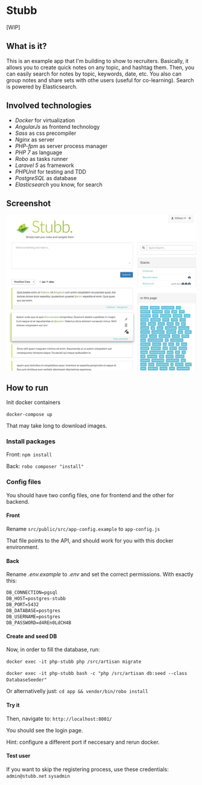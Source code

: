 
# Stubb

[WIP]

## What is it?
This is an example app that I'm building to show to recruiters. 
Basically, it allows you to create quick notes on any topic, and hashtag them. Then, you can easily search for notes by topic, keywords, date, etc. You also can group notes and share sets with othe users (useful for co-learning). 
Search is powered by Elasticsearch.

## Involved technologies
  - *Docker* for virtualization
  - *AngularJs* as frontend technology 
  - *Sass* as css precompiler  
  - *Nginx* as server
  - *PHP-fpm* as server process manager
  - *PHP 7* as language
  - *Robo* as tasks runner
  - *Laravel 5* as framework
  - *PHPUnit* for testing and TDD
  - *PostgreSQL* as database
  - *Elasticsearch* you know, for search

## Screenshot

![screenshot](./screenshot.jpg)

## How to run
Init docker containers

`docker-compose up`

That may take long to download images.

### Install packages
Front:
`npm install`

Back:
`robo composer "install"`

### Config files
You should have two config files, one for frontend and the other for backend.

#### Front
Rename `src/public/src/app-config.example` to `app-config.js`

That file points to the API, and should work for you with this docker environment.

#### Back
Rename *.env.example* to *.env* and set the correct permissions. With exactly this:  
```
DB_CONNECTION=pgsql
DB_HOST=postgres-stubb
DB_PORT=5432
DB_DATABASE=postgres
DB_USERNAME=postgres
DB_PASSWORD=d4REn0LdCH4B
```

#### Create and seed DB
Now, in order to fill the database, run:

`docker exec -it php-stubb php /src/artisan migrate`

`docker exec -it php-stubb bash -c "php /src/artisan db:seed --class DatabaseSeeder"`

Or alternativelly just:
`cd app && vendor/bin/robo install`

#### Try it
Then, navigate to:
`http://localhost:8001/`

You should see the login page.

Hint: configure a different port if neccesary and rerun docker.

#### Test user
If you want to skip the registering process, use these credentials:
`admin@stubb.net`
`sysadmin`
